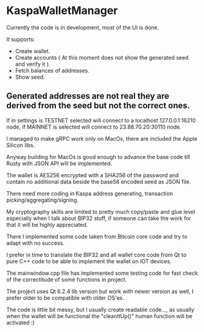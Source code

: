 # KaspaWalletManager

Currently the code is in development, most of the UI is done.

It supports:

* Create wallet.
* Create accounts ( At this moment does not show the generated seed and verify it ).
* Fetch balances of addresses.
* Show seed.

## Generated addresses are not real they are derived from the seed but not the correct ones.

If in settings is TESTNET selected will connect to a localhost 127.0.0.1:16210 node, if MAINNET is selected will connect to 23.88.70.20:30110 node.

I managed to make gRPC work only on MacOs, there are included the Apple Silicon libs.

Anyway building for MacOs is good enough to advance the base code till Rusty with JSON API will be implemented.

The wallet is AES256 encrypted with a SHA256 of the password and contain no additional data beside the base58 encoded seed as JSON file.

There need more coding in Kaspa address generating, transaction picking/aggregating/signing.

My cryptography skills are limited to pretty much copy/paste and glue level especially when I talk about BIP32 stuff, if someone can take the work for that it will be highly appreciated.

There I implemented some code taken from Bitcoin core code and try to adapt with no success.

I prefer in time to translate the BIP32 and all wallet core code from Qt to pure C++ code to be able to implement the wallet on IOT devices.

The mainwindow.cpp file has implemented some testing code for fast check of the correctitude of some functions in project.

The project uses Qt 6.2.4 lib version but work with newer version as well, I prefer older to be compatible with older OS'es.

The code is little bit messy, but I usually create readable code..., as usually when the wallet will be functional the "cleanItUp()" human function will be activated :)
 
